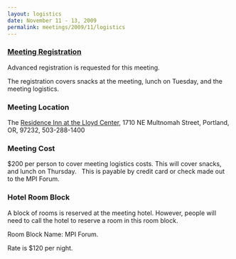 ```yaml
---
layout: logistics
date: November 11 - 13, 2009
permalink: meetings/2009/11/logistics
---
```


### [Meeting Registration](https://www.ornl.gov/ccsd_registrations/nccs_mpi_forums/)

Advanced registration is requested for this meeting.

The registration covers snacks at the meeting, lunch on Tuesday, and the meeting logistics.

### Meeting Location

The [Residence Inn at the Lloyd Center](http://www.marriott.com/hotels/travel/pdxlc-residence-inn-portland-downtown-lloyd-center/), 1710 NE Multnomah Street, Portland, OR, 97232, 503-288-1400

### Meeting Cost

$200 per person to cover meeting logistics costs. This will cover snacks, and lunch on Thursday.   This is payable by credit card or check made out to the MPI Forum.

### Hotel Room Block

A block of rooms is reserved at the meeting hotel. However, people will need to call the hotel to reserve a room in this room block.

Room Block Name: MPI Forum.

Rate is $120 per night.
